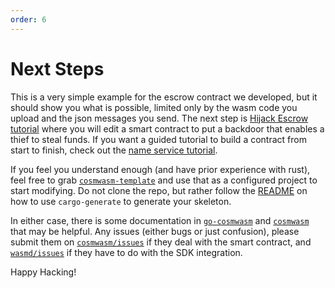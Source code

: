 ```yaml
---
order: 6
---
```


# Next Steps

This is a very simple example for the escrow contract we developed, but it should show you what is
possible, limited only by the wasm code you upload and the json messages you send. The next step is
[Hijack Escrow tutorial](../learn/hijack-escrow/intro.md) where you will edit a smart contract to
put a backdoor that enables a thief to steal funds. If you want a guided tutorial to build a
contract from start to finish, check out the [name service
tutorial](../learn/name-service/intro).

If you feel you understand enough (and have prior experience with rust), feel free to grab
[`cosmwasm-template`](https://github.com/CosmWasm/cosmwasm-template) and use that as a configured
project to start modifying. Do not clone the repo, but rather follow the
[README](https://github.com/CosmWasm/cosmwasm-template/blob/master/README.md) on how to use
`cargo-generate` to generate your skeleton.

In either case, there is some documentation in
[`go-cosmwasm`](https://github.com/CosmWasm/go-cosmwasm/blob/master/spec/Index.md) and
[`cosmwasm`](https://github.com/CosmWasm/cosmwasm/blob/master/README.md) that may be helpful. Any
issues (either bugs or just confusion), please submit them on
[`cosmwasm/issues`](https://github.com/CosmWasm/cosmwasm/issues) if they deal with the smart
contract, and [`wasmd/issues`](https://github.com/CosmWasm/wasmd/issues) if they have to do with the
SDK integration.

Happy Hacking!

